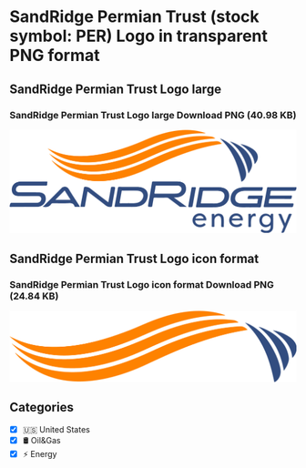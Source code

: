 # SandRidge Permian Trust (stock symbol: PER) Logo in transparent PNG format

## SandRidge Permian Trust Logo large

### SandRidge Permian Trust Logo large Download PNG (40.98 KB)

![SandRidge Permian Trust Logo large Download PNG (40.98 KB)](/img/orig/PER_BIG-917635bc.png)

## SandRidge Permian Trust Logo icon format

### SandRidge Permian Trust Logo icon format Download PNG (24.84 KB)

![SandRidge Permian Trust Logo icon format Download PNG (24.84 KB)](/img/orig/PER-a9fc4115.png)



## Categories
- [x] 🇺🇸 United States
- [x] 🛢 Oil&Gas
- [x] ⚡ Energy
